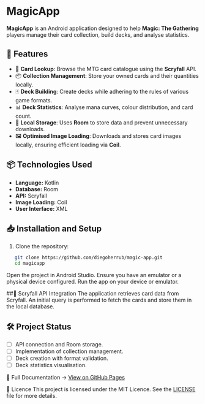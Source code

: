 # MagicApp

**MagicApp** is an Android application designed to help **Magic: The Gathering** players manage their card collection, build decks, and analyse statistics.

## 🚀 Features
- 📜 **Card Lookup**: Browse the MTG card catalogue using the **Scryfall** API.
- 📦 **Collection Management**: Store your owned cards and their quantities locally.
- 🃏 **Deck Building**: Create decks while adhering to the rules of various game formats.
- 📊 **Deck Statistics**: Analyse mana curves, colour distribution, and card count.
- 💾 **Local Storage**: Uses **Room** to store data and prevent unnecessary downloads.
- 🖼 **Optimised Image Loading**: Downloads and stores card images locally, ensuring efficient loading via **Coil**.

## 📦 Technologies Used
- **Language:** Kotlin
- **Database:** Room
- **API:** Scryfall
- **Image Loading:** Coil
- **User Interface:** XML

## 📥 Installation and Setup
1. Clone the repository:
```sh
   git clone https://github.com/diegoherrub/magic-app.git
   cd magicapp
```
Open the project in Android Studio.
Ensure you have an emulator or a physical device configured.
Run the app on your device or emulator.

##📡 Scryfall API Integration
The application retrieves card data from Scryfall. An initial query is performed to fetch the cards and store them in the local database.

## 🛠 Project Status
- [ ] API connection and Room storage.
- [ ] Implementation of collection management.
- [ ] Deck creation with format validation.
- [ ] Deck statistics visualisation.

📖 Full Documentation → [View on GitHub Pages](https://diegoherrub.github.io/magic-app/)

📜 Licence
This project is licensed under the MIT Licence. See the [LICENSE](LICENSE) file for more details.